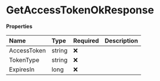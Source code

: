 # GetAccessTokenOkResponse

**Properties**

| Name        | Type   | Required | Description |
| :---------- | :----- | :------- | :---------- |
| AccessToken | string | ❌       |             |
| TokenType   | string | ❌       |             |
| ExpiresIn   | long   | ❌       |             |
